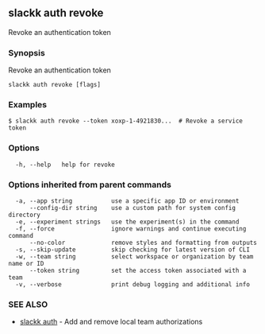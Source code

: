 ## slackk auth revoke

Revoke an authentication token

### Synopsis

Revoke an authentication token

```
slackk auth revoke [flags]
```

### Examples

```
$ slackk auth revoke --token xoxp-1-4921830...  # Revoke a service token
```

### Options

```
  -h, --help   help for revoke
```

### Options inherited from parent commands

```
  -a, --app string           use a specific app ID or environment
      --config-dir string    use a custom path for system config directory
  -e, --experiment strings   use the experiment(s) in the command
  -f, --force                ignore warnings and continue executing command
      --no-color             remove styles and formatting from outputs
  -s, --skip-update          skip checking for latest version of CLI
  -w, --team string          select workspace or organization by team name or ID
      --token string         set the access token associated with a team
  -v, --verbose              print debug logging and additional info
```

### SEE ALSO

* [slackk auth](slackk_auth.md)	 - Add and remove local team authorizations


